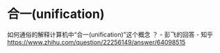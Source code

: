 # 合一(unification)
如何通俗的解释计算机中“合一(unification)”这个概念 ？ - 彭飞的回答 - 知乎
https://www.zhihu.com/question/22256149/answer/64098515